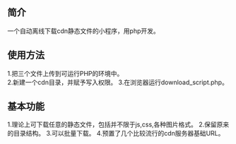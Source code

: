 ## 简介
  一个自动离线下载cdn静态文件的小程序，用php开发。
## 使用方法
  1.把三个文件上传到可运行PHP的环境中。<br/>
  2.新建一个cdn目录，并赋予写入权限。
  3.在浏览器运行download_script.php。
## 基本功能
  1.理论上可下载任意的静态文件，包括并不限于js,css,各种图片格式。
  2.保留原来的目录结构。
  3.可以批量下载。
  4.预置了几个比较流行的cdn服务器基础URL。
